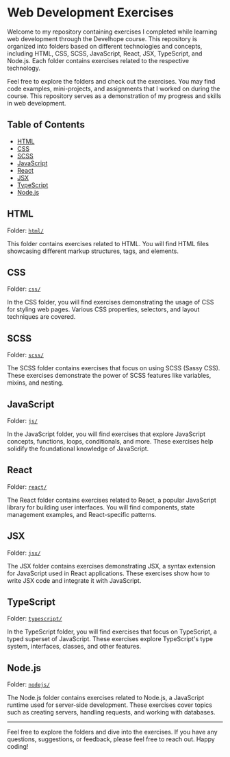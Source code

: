 # Web Development Exercises

Welcome to my repository containing exercises I completed while learning web development through the Develhope course. This repository is organized into folders based on different technologies and concepts, including HTML, CSS, SCSS, JavaScript, React, JSX, TypeScript, and Node.js. Each folder contains exercises related to the respective technology.

Feel free to explore the folders and check out the exercises. You may find code examples, mini-projects, and assignments that I worked on during the course. This repository serves as a demonstration of my progress and skills in web development.

## Table of Contents

- [HTML](#html)
- [CSS](#css)
- [SCSS](#scss)
- [JavaScript](#javascript)
- [React](#react)
- [JSX](#jsx)
- [TypeScript](#typescript)
- [Node.js](#nodejs)

## HTML

Folder: [`html/`](html/)

This folder contains exercises related to HTML. You will find HTML files showcasing different markup structures, tags, and elements.

## CSS

Folder: [`css/`](css/)

In the CSS folder, you will find exercises demonstrating the usage of CSS for styling web pages. Various CSS properties, selectors, and layout techniques are covered.

## SCSS

Folder: [`scss/`](scss/)

The SCSS folder contains exercises that focus on using SCSS (Sassy CSS). These exercises demonstrate the power of SCSS features like variables, mixins, and nesting.

## JavaScript

Folder: [`js/`](js/)

In the JavaScript folder, you will find exercises that explore JavaScript concepts, functions, loops, conditionals, and more. These exercises help solidify the foundational knowledge of JavaScript.

## React

Folder: [`react/`](react/)

The React folder contains exercises related to React, a popular JavaScript library for building user interfaces. You will find components, state management examples, and React-specific patterns.

## JSX

Folder: [`jsx/`](jsx/)

The JSX folder contains exercises demonstrating JSX, a syntax extension for JavaScript used in React applications. These exercises show how to write JSX code and integrate it with JavaScript.

## TypeScript

Folder: [`typescript/`](typescript/)

In the TypeScript folder, you will find exercises that focus on TypeScript, a typed superset of JavaScript. These exercises explore TypeScript's type system, interfaces, classes, and other features.

## Node.js

Folder: [`nodejs/`](nodejs/)

The Node.js folder contains exercises related to Node.js, a JavaScript runtime used for server-side development. These exercises cover topics such as creating servers, handling requests, and working with databases.

---

Feel free to explore the folders and dive into the exercises. If you have any questions, suggestions, or feedback, please feel free to reach out. Happy coding!


